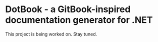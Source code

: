 # DotBook - a GitBook-inspired documentation generator for .NET
This project is being worked on. Stay tuned.


